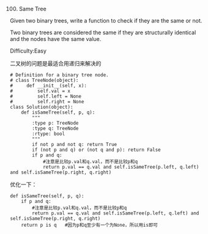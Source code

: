 100. Same Tree

Given two binary trees, write a function to check if they are the same or not.

Two binary trees are considered the same if they are structurally identical and the nodes have the same value.

Difficulty:Easy

二叉树的问题是最适合用递归来解决的

```
# Definition for a binary tree node.
# class TreeNode(object):
#     def __init__(self, x):
#         self.val = x
#         self.left = None
#         self.right = None
class Solution(object):
    def isSameTree(self, p, q):
        """
        :type p: TreeNode
        :type q: TreeNode
        :rtype: bool
        """
        if not p and not q: return True
        if (not p and q) or (not q and p): return False
        if p and q:
            #注意是比较p.val和q.val，而不是比较p和q
            return p.val == q.val and self.isSameTree(p.left, q.left) and self.isSameTree(p.right, q.right)
```
优化一下：
```
def isSameTree(self, p, q):
    if p and q:
        #注意是比较p.val和q.val，而不是比较p和q
        return p.val == q.val and self.isSameTree(p.left, q.left) and self.isSameTree(p.right, q.right)
    return p is q   #因为p和q至少有一个为None，所以用is即可
```
